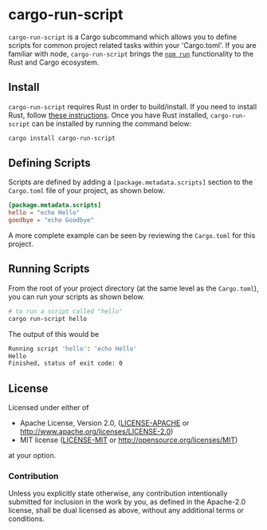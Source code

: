 # cargo-run-script

`cargo-run-script` is a Cargo subcommand which allows you to define scripts for common project related tasks within your 'Cargo.toml'. If you are familiar with node, `cargo-run-script` brings the [`npm run`](https://docs.npmjs.com/cli/run-script) functionality to the Rust and Cargo ecosystem. 

## Install

`cargo-run-script` requires Rust in order to build/install. If you need to install Rust, follow [these instructions](https://www.rust-lang.org/en-US/install.html). Once you have Rust installed, `cargo-run-script` can be installed by running the command below:

```bash
cargo install cargo-run-script
```

## Defining Scripts

Scripts are defined by adding a `[package.metadata.scripts]` section to the `Cargo.toml` file of your project, as shown below.

```toml
[package.metadata.scripts]
hello = "echo Hello"
goodbye = "echo Goodbye"
```

A more complete example can be seen by reviewing the `Cargo.toml` for this project. 

## Running Scripts

From the root of your project directory (at the same level as the `Cargo.toml`), you can run your scripts as shown below.

```bash
# to run a script called "hello"
cargo run-script hello
```

The output of this would be

```bash
Running script 'hello': 'echo Hello'
Hello
Finished, status of exit code: 0
```

## License

Licensed under either of

 * Apache License, Version 2.0, ([LICENSE-APACHE](LICENSE-APACHE) or http://www.apache.org/licenses/LICENSE-2.0)
 * MIT license ([LICENSE-MIT](LICENSE-MIT) or http://opensource.org/licenses/MIT)

at your option.

### Contribution

Unless you explicitly state otherwise, any contribution intentionally submitted
for inclusion in the work by you, as defined in the Apache-2.0 license, shall be dual licensed as above, without any
additional terms or conditions.
